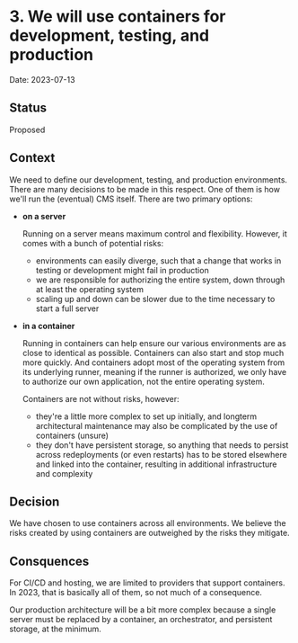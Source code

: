 # 3. We will use containers for development, testing, and production

Date: 2023-07-13

## Status

Proposed

## Context

We need to define our development, testing, and production environments. There
are many decisions to be made in this respect. One of them is how we'll run the
(eventual) CMS itself. There are two primary options:

- **on a server**

  Running on a server means maximum control and flexibility. However, it comes
  with a bunch of potential risks:

  - environments can easily diverge, such that a change that works in testing or
    development might fail in production
  - we are responsible for authorizing the entire system, down through at least
    the operating system
  - scaling up and down can be slower due to the time necessary to start a full
    server

- **in a container**

  Running in containers can help ensure our various environments are as close to
  identical as possible. Containers can also start and stop much more quickly.
  And containers adopt most of the operating system from its underlying runner,
  meaning if the runner is authorized, we only have to authorize our own
  application, not the entire operating system.

  Containers are not without risks, however:

  - they're a little more complex to set up initially, and longterm
    architectural maintenance may also be complicated by the use of containers
    (unsure)
  - they don't have persistent storage, so anything that needs to persist across
    redeployments (or even restarts) has to be stored elsewhere and linked into
    the container, resulting in additional infrastructure and complexity

## Decision

We have chosen to use containers across all environments. We believe the risks
created by using containers are outweighed by the risks they mitigate.

## Consquences

For CI/CD and hosting, we are limited to providers that support containers. In
2023, that is basically all of them, so not much of a consequence.

Our production architecture will be a bit more complex because a single server
must be replaced by a container, an orchestrator, and persistent storage, at the
minimum.
